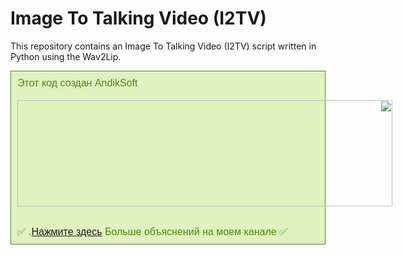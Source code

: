 # Image To Talking Video (I2TV)

This repository contains an Image To Talking Video (I2TV) script written in Python using the Wav2Lip.

<div style="background-color: #dff2bf; border: 1px solid rgb(79, 138, 16); color: #4f8a10; padding: 10px;"><div class="separator" style="clear: both; direction: rtl; text-align: left;"><span style="font-family: arial; font-size: medium;">Этот код создан AndikSoft</span></div><div class="separator" style="clear: both; direction: rtl; text-align: left;"><span style="font-family: arial; font-size: medium;"><br /></span></div><div class="separator" style="clear: both; direction: rtl; text-align: left;"><div class="separator" style="clear: both; text-align: center;"><a href="https://www.youtube.com/@AndikSoft" style="clear: left; float: left; margin-bottom: 1em; margin-right: 1em;"><img border="0" data-original-height="170" data-original-width="600" height="170" src="https://andiksoft.ru/wp-content/uploads/2023/01/05.png" width="600" /></a></div></div><div class="separator" style="clear: both; direction: rtl; text-align: left;"><span style="font-family: arial; font-size: medium;"><br /></span></div><div style="direction: rtl; text-align: left;"><span style="font-family: arial; font-size: medium;">✅&nbsp;<a href="https://www.youtube.com/@AndikSoft" target="_blank">Нажмите здесь</a>&nbsp;Больше объяснений на моем канале. ✅</span></div></div>